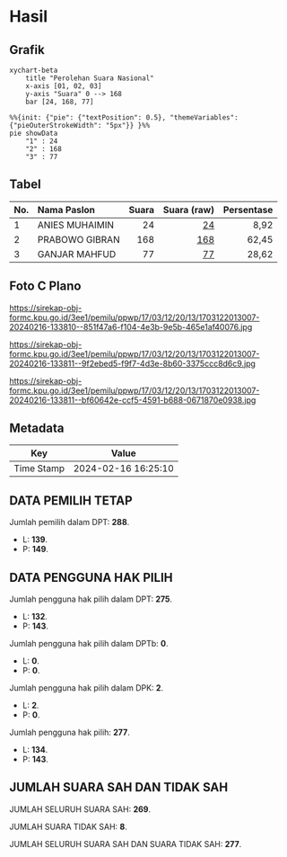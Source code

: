# Hasil

## Grafik

```mermaid
xychart-beta
    title "Perolehan Suara Nasional"
    x-axis [01, 02, 03]
    y-axis "Suara" 0 --> 168
    bar [24, 168, 77]
```

```mermaid
%%{init: {"pie": {"textPosition": 0.5}, "themeVariables": {"pieOuterStrokeWidth": "5px"}} }%%
pie showData
    "1" : 24
    "2" : 168
    "3" : 77
```

## Tabel

| No. | Nama Paslon    | Suara | Suara (raw) | Persentase |
|:--- |:-------------- | -----:| -----------:| ----------:|
| 1   | ANIES MUHAIMIN | 24    | [24][p-1]   | 8,92       |
| 2   | PRABOWO GIBRAN | 168   | [168][p-2]  | 62,45      |
| 3   | GANJAR MAHFUD  | 77    | [77][p-3]   | 28,62      |


[p-1]: https://github.com/gigit-pemilu/pemilu-2024/blob/main/pilpres/hitung-suara/sub/17-bengkulu/sub/03-bengkulu-utara/sub/12-ketahun/sub/2013-pajar-baru/sub/007-tps/sub/paslon-1.txt
[p-2]: https://github.com/gigit-pemilu/pemilu-2024/blob/main/pilpres/hitung-suara/sub/17-bengkulu/sub/03-bengkulu-utara/sub/12-ketahun/sub/2013-pajar-baru/sub/007-tps/sub/paslon-2.txt
[p-3]: https://github.com/gigit-pemilu/pemilu-2024/blob/main/pilpres/hitung-suara/sub/17-bengkulu/sub/03-bengkulu-utara/sub/12-ketahun/sub/2013-pajar-baru/sub/007-tps/sub/paslon-3.txt

## Foto C Plano

https://sirekap-obj-formc.kpu.go.id/3ee1/pemilu/ppwp/17/03/12/20/13/1703122013007-20240216-133810--851f47a6-f104-4e3b-9e5b-465e1af40076.jpg

https://sirekap-obj-formc.kpu.go.id/3ee1/pemilu/ppwp/17/03/12/20/13/1703122013007-20240216-133811--9f2ebed5-f9f7-4d3e-8b60-3375ccc8d6c9.jpg

https://sirekap-obj-formc.kpu.go.id/3ee1/pemilu/ppwp/17/03/12/20/13/1703122013007-20240216-133811--bf60642e-ccf5-4591-b688-0671870e0938.jpg


## Metadata

| Key        | Value               |
| ---------- | ------------------- |
| Time Stamp | 2024-02-16 16:25:10 |


## DATA PEMILIH TETAP

Jumlah pemilih dalam DPT: **288**.
 * L: **139**.
 * P: **149**.

## DATA PENGGUNA HAK PILIH

Jumlah pengguna hak pilih dalam DPT: **275**.
 * L: **132**.
 * P: **143**.

Jumlah pengguna hak pilih dalam DPTb: **0**.
 * L: **0**.
 * P: **0**.

Jumlah pengguna hak pilih dalam DPK: **2**.
 * L: **2**.
 * P: **0**.

Jumlah pengguna hak pilih: **277**.
 * L: **134**.
 * P: **143**.

## JUMLAH SUARA SAH DAN TIDAK SAH

JUMLAH SELURUH SUARA SAH: **269**.

JUMLAH SUARA TIDAK SAH: **8**.

JUMLAH SELURUH SUARA SAH DAN SUARA TIDAK SAH: **277**.


